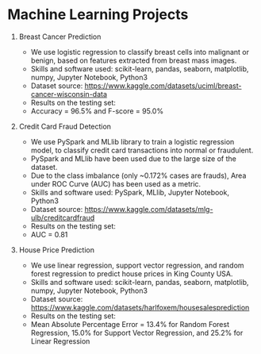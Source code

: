 # Machine Learning Projects

1) Breast Cancer Prediction
    - We use logistic regression to classify breast cells into malignant or benign, based on features extracted from breast mass images.
    - Skills and software used: scikit-learn, pandas, seaborn, matplotlib, numpy, Jupyter Notebook, Python3
    - Dataset source: https://www.kaggle.com/datasets/uciml/breast-cancer-wisconsin-data
    - Results on the testing set: 
    -   Accuracy = 96.5% and F-score = 95.0%

2) Credit Card Fraud Detection
    - We use PySpark and MLlib library to train a logistic regression model, to classify credit card transactions into normal or fraudulent.
    - PySpark and MLlib have been used due to the large size of the dataset.
    - Due to the class imbalance (only ~0.172% cases are frauds), Area under ROC Curve (AUC) has been used as a metric.
    - Skills and software used: PySpark, MLlib, Jupyter Notebook, Python3
    - Dataset source: https://www.kaggle.com/datasets/mlg-ulb/creditcardfraud
    - Results on the testing set: 
    -   AUC = 0.81

3) House Price Prediction
    - We use linear regression, support vector regression, and random forest regression to predict house prices in King County USA.
    - Skills and software used: scikit-learn, pandas, seaborn, matplotlib, numpy, Jupyter Notebook, Python3
    - Dataset source: https://www.kaggle.com/datasets/harlfoxem/housesalesprediction
    - Results on the testing set:
    -   Mean Absolute Percentage Error = 13.4% for Random Forest Regression, 15.0% for Support Vector Regression, and 25.2% for Linear Regression
